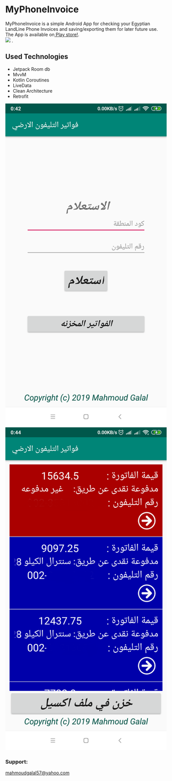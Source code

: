 # MyPhoneInvoice
 MyPhoneInvoice is a simple Android App for checking your Egyptian LandLine Phone Invoices and saving/exporting them for later future use.
 The App is available on[ Play store!](https://play.google.com/store/apps/details?id=com.mahmoudgalal.myphoneinvoice).</br>
 ![](https://play.google.com/intl/en_us/badges/images/generic/en_badge_web_generic.png) .</br>
 ## Used Technologies
 - Jetpack Room db
 - MvvM
 - Kotlin Coroutines
 - LiveData
 - Clean Architecture
 - Retrofit
 
![](/screenshots/device-2019-01-17-003628.png)
![](/screenshots/device-2019-01-17-003820.png)

### Support:
mahmoudgalal57@yahoo.com
 
